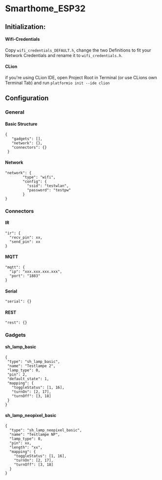 # Smarthome_ESP32

## Initialization:
#### Wifi-Credentials
Copy `wifi_credentials_DEFAULT.h`, change the two Definitions to fit your Network Credentials and rename it to `wifi_credentials.h`.

#### CLion
if you're using CLion IDE, open Project Root in Terminal (or use CLions own Terminal Tab) and run `platformio init --ide clion `


## Configuration
### General
#### Basic Structure
```
{
   "gadgets": [],
   "network": {},
   "connectors": {}
 }
```

#### Network
```
"network": {
        "type": "wifi",  
        "config": {  
          "ssid": "testwlan",  
          "password": "testpw"  
        }
}
```

### Connectors
#### IR
```
"ir": {
  "recv_pin": xx,
  "send_pin": xx
}
```
   
#### MQTT
```
"mqtt": {
  "ip": "xxx.xxx.xxx.xxx",
  "port": "1883"
}
```

#### Serial
```
"serial": {}
```

#### REST
```
"rest": {}
```
   
### Gadgets
#### sh_lamp_basic
```
{
 "type": "sh_lamp_basic",
 "name": "Testlampe 2",
 "lamp_type": 0,
 "pin": 2,
 "default_state": 1,
 "mapping": {
   "toggleStatus": [1, 16],
   "turnOn": [2, 17],
   "turnOff": [3, 18]
 }
}
```
   
#### sh_lamp_neopixel_basic
```
{
  "type": "sh_lamp_neopixel_basic",
  "name": "Testlampe NP",
  "lamp_type": 0,
  "pin": xx,
  "length": "xx",
  "mapping": {
    "toggleStatus": [1, 16],
    "turnOn": [2, 17],
    "turnOff": [3, 18]
  }
}
```
